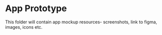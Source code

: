 # App Prototype
This folder will contain app mockup resources- screenshots, link to figma, images, icons etc.
